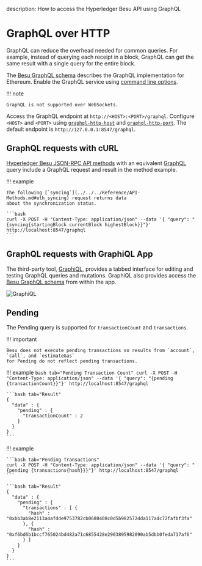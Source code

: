 description: How to access the Hyperledger Besu API using GraphQL
<!--- END of page meta data -->

# GraphQL over HTTP

GraphQL can reduce the overhead needed for common queries. For example, instead of querying each receipt in a
block, GraphQL can get the same result with a single query for the entire block.

The [Besu GraphQL schema] describes the GraphQL implementation for Ethereum. Enable the GraphQL
service using [command line options](API.md#enabling-api-access).

!!! note

    GraphQL is not supported over WebSockets.

Access the GraphQL endpoint at `http://<HOST>:<PORT>/graphql`. Configure `<HOST>` and `<PORT>`
using [`graphql-http-host`](../../../Reference/CLI/CLI-Syntax.md#graphql-http-host) and
[`graphql-http-port`](../../../Reference/CLI/CLI-Syntax.md#graphql-http-port). The default endpoint
is `http://127.0.0.1:8547/graphql`.

## GraphQL requests with cURL

[Hyperledger Besu JSON-RPC API methods](../../../Reference/API-Methods.md) with an equivalent
[GraphQL](GraphQL.md) query include a GraphQL request and result in the method example.

!!! example

    The following [`syncing`](../../../Reference/API-Methods.md#eth_syncing) request returns data
    about the synchronization status.

    ```bash
    curl -X POST -H "Content-Type: application/json" --data '{ "query": "{syncing{startingBlock currentBlock highestBlock}}"}' http://localhost:8547/graphql
    ```

## GraphQL requests with GraphiQL App

The third-party tool, [GraphiQL](https://github.com/skevy/graphiql-app), provides a tabbed
interface for editing and testing GraphQL queries and mutations. GraphiQL also provides access the
[Besu GraphQL schema] from within the app.

![GraphiQL](../../../images/GraphiQL.png)

## Pending

The Pending query is supported for `transactionCount` and `transactions`.

!!! important

    Besu does not execute pending transactions so results from `account`, `call`, and `estimateGas`
    for Pending do not reflect pending transactions.

!!! example
    ```bash tab="Pending Transaction Count"
    curl -X POST -H "Content-Type: application/json" --data '{ "query": "{pending {transactionCount}}"}' http://localhost:8547/graphql
    ```

    ```bash tab="Result"
    {
      "data" : {
        "pending" : {
          "transactionCount" : 2
        }
      }
    }
    ```

!!! example

    ```bash tab="Pending Transactions"
    curl -X POST -H "Content-Type: application/json" --data '{ "query": "{pending {transactions{hash}}}"}' http://localhost:8547/graphql
    ```

    ```bash tab="Result"
    {
      "data" : {
        "pending" : {
          "transactions" : [ {
            "hash" : "0xbb3ab8e2113a4afdde9753782cb0680408c0d5b982572dda117a4c72fafbf3fa"
          }, {
            "hash" : "0xf6bd6b1bccf765024bd482a71c6855428e2903895982090ab5dbb0feda717af6"
          } ]
        }
      }
    }
    ```

<!-- Links -->
[Besu GraphQL schema]: https://github.com/hyperledger/besu/blob/master/ethereum/api/src/main/resources/schema.graphqls
